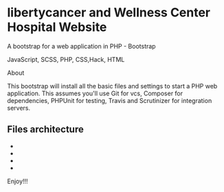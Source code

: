 # libertycancer and Wellness Center Hospital Website

A bootstrap for a web application in PHP - Bootstrap

JavaScript, SCSS, PHP, CSS,Hack, HTML


About

This bootstrap will install all the basic files and settings to start a PHP web application.
This assumes you'll use Git for vcs, Composer for dependencies, PHPUnit for testing, Travis and Scrutinizer for integration servers.

Files architecture
-
-
-
-
-

Enjoy!!!
